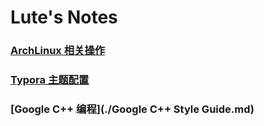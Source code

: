 # Lute's Notes

### [ArchLinux 相关操作](./arch.md)

### [Typora 主题配置](./lute.css)

### [Google C++ 编程](./Google C++ Style Guide.md)
